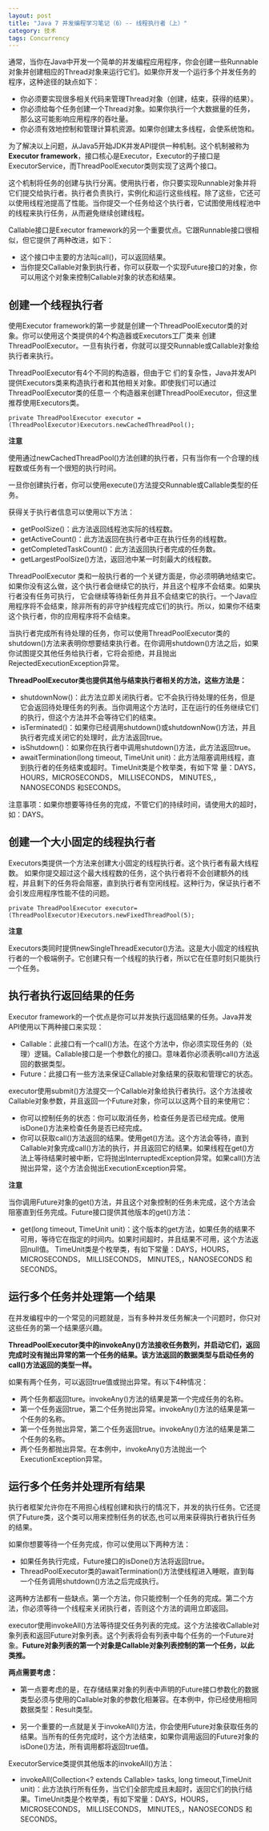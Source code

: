```yaml
---
layout: post
title: "Java 7 并发编程学习笔记（6）-- 线程执行者（上）"
category: 技术
tags: Concurrency
---
```

通常，当你在Java中开发一个简单的并发编程应用程序，你会创建一些Runnable对象并创建相应的Thread对象来运行它们。如果你开发一个运行多个并发任务的程序，这种途径的缺点如下：

* 你必须要实现很多相关代码来管理Thread对象（创建，结束，获得的结果）。
* 你必须给每个任务创建一个Thread对象。如果你执行一个大数据量的任务，那么这可能影响应用程序的吞吐量。
* 你必须有效地控制和管理计算机资源。如果你创建太多线程，会使系统饱和。

为了解决以上问题，从Java5开始JDK并发API提供一种机制。这个机制被称为**Executor framework**，接口核心是Executor，Executor的子接口是ExecutorService，而ThreadPoolExecutor类则实现了这两个接口。

这个机制将任务的创建与执行分离。使用执行者，你只要实现Runnable对象并将它们提交给执行者。执行者负责执行，实例化和运行这些线程。除了这些，它还可以使用线程池提高了性能。当你提交一个任务给这个执行者，它试图使用线程池中的线程来执行任务，从而避免继续创建线程。

Callable接口是Executor framework的另一个重要优点。它跟Runnable接口很相似，但它提供了两种改进，如下：

* 这个接口中主要的方法叫call()，可以返回结果。
* 当你提交Callable对象到执行者，你可以获取一个实现Future接口的对象，你可以用这个对象来控制Callable对象的状态和结果。
<!--more-->

## 创建一个线程执行者

使用Executor framework的第一步就是创建一个ThreadPoolExecutor类的对象。你可以使用这个类提供的4个构造器或Executors工厂类来 创建ThreadPoolExecutor。一旦有执行者，你就可以提交Runnable或Callable对象给执行者来执行。

ThreadPoolExecutor有4个不同的构造器，但由于它 们的复杂性，Java并发API提供Executors类来构造执行者和其他相关对象。即使我们可以通过ThreadPoolExecutor类的任意一 个构造器来创建ThreadPoolExecutor，但这里推荐使用Executors类。

	private ThreadPoolExecutor executor = (ThreadPoolExecutor)Executors.newCachedThreadPool();

**注意**

使用通过newCachedThreadPool()方法创建的执行者，只有当你有一个合理的线程数或任务有一个很短的执行时间。

一旦你创建执行者，你可以使用execute()方法提交Runnable或Callable类型的任务。

获得关于执行者信息可以使用以下方法：

* getPoolSize()：此方法返回线程池实际的线程数。
* getActiveCount()：此方法返回在执行者中正在执行任务的线程数。
* getCompletedTaskCount()：此方法返回执行者完成的任务数。
* getLargestPoolSize()方法，返回池中某一时刻最大的线程数。

ThreadPoolExecutor 类和一般执行者的一个关键方面是，你必须明确地结束它。如果你没有这么做，这个执行者会继续它的执行，并且这个程序不会结束。如果执行者没有任务可执行， 它会继续等待新任务并且不会结束它的执行。一个Java应用程序将不会结束，除非所有的非守护线程完成它们的执行。所以，如果你不结束这个执行者，你的应用程序将不会结束。

当执行者完成所有待处理的任务，你可以使用ThreadPoolExecutor类的shutdown()方法来表明你想要结束执行者。在你调用shutdown()方法之后，如果你试图提交其他任务给执行者，它将会拒绝，并且抛出RejectedExecutionException异常。

**ThreadPoolExecutor类也提供其他与结束执行者相关的方法，这些方法是：**

* shutdownNow()：此方法立即关闭执行者。它不会执行待处理的任务，但是它会返回待处理任务的列表。当你调用这个方法时，正在运行的任务继续它们的执行，但这个方法并不会等待它们的结束。
* isTerminated()：如果你已经调用shutdown()或shutdownNow()方法，并且执行者完成关闭它的处理时，此方法返回true。
* isShutdown()：如果你在执行者中调用shutdown()方法，此方法返回true。
* awaitTermination(long timeout, TimeUnit unit)：此方法阻塞调用线程，直到执行者的任务结束或超时。TimeUnit类是个枚举类，有如下常 量：DAYS，HOURS，MICROSECONDS， MILLISECONDS， MINUTES,，NANOSECONDS 和SECONDS。

注意事项：如果你想要等待任务的完成，不管它们的持续时间，请使用大的超时，如：DAYS。

## 创建一个大小固定的线程执行者

Executors类提供一个方法来创建大小固定的线程执行者。这个执行者有最大线程数。 如果你提交超过这个最大线程数的任务，这个执行者将不会创建额外的线程，并且剩下的任务将会阻塞，直到执行者有空闲线程。这种行为，保证执行者不会引发应用程序性能不佳的问题。

	private ThreadPoolExecutor executor=(ThreadPoolExecutor)Executors.newFixedThreadPool(5);

**注意**

Executors类同时提供newSingleThreadExecutor()方法。这是大小固定的线程执行者的一个极端例子。它创建只有一个线程的执行者，所以它在任意时刻只能执行一个任务。

## 执行者执行返回结果的任务

Executor framework的一个优点是你可以并发执行返回结果的任务。Java并发API使用以下两种接口来实现：

* Callable：此接口有一个call()方法。在这个方法中，你必须实现任务的（处理）逻辑。Callable接口是一个参数化的接口。意味着你必须表明call()方法返回的数据类型。
* Future：此接口有一些方法来保证Callable对象结果的获取和管理它的状态。

executor使用submit()方法提交一个Callable对象给执行者执行。这个方法接收Callable对象参数，并且返回一个Future对象，你可以以这两个目的来使用它：

* 你可以控制任务的状态：你可以取消任务，检查任务是否已经完成。使用isDone()方法来检查任务是否已经完成。
* 你可以获取call()方法返回的结果。使用get()方法。这个方法会等待，直到Callable对象完成call()方法的执行，并且返回它的结果。如果线程在get()方法上等待结果时被中断，它将抛出InterruptedException异常。如果call()方法抛出异常，这个方法会抛出ExecutionException异常。

**注意**

当你调用Future对象的get()方法，并且这个对象控制的任务未完成，这个方法会阻塞直到任务完成。Future接口提供其他版本的get()方法：

* get(long timeout, TimeUnit unit)：这个版本的get方法，如果任务的结果不可用，等待它在指定的时间内。如果时间超时，并且结果不可用，这个方法返回null值。 TimeUnit类是个枚举类，有如下常量：DAYS，HOURS，MICROSECONDS， MILLISECONDS， MINUTES,，NANOSECONDS 和SECONDS。

## 运行多个任务并处理第一个结果

在并发编程中的一个常见的问题就是，当有多种并发任务解决一个问题时，你只对这些任务的第一个结果感兴趣。

**ThreadPoolExecutor类中的invokeAny()方法接收任务数列，并启动它们，返回完成时没有抛出异常的第一个任务的结果。该方法返回的数据类型与启动任务的call()方法返回的类型一样。**

如果有两个任务，可以返回true值或抛出异常。有以下4种情况：

* 两个任务都返回ture。invokeAny()方法的结果是第一个完成任务的名称。
* 第一个任务返回true，第二个任务抛出异常。invokeAny()方法的结果是第一个任务的名称。
* 第一个任务抛出异常，第二个任务返回true。invokeAny()方法的结果是第二个任务的名称。
* 两个任务都抛出异常。在本例中，invokeAny()方法抛出一个ExecutionException异常。

## 运行多个任务并处理所有结果

执行者框架允许你在不用担心线程创建和执行的情况下，并发的执行任务。它还提供了Future类，这个类可以用来控制任务的状态,也可以用来获得执行者执行任务的结果。

如果你想要等待一个任务完成，你可以使用以下两种方法：

* 如果任务执行完成，Future接口的isDone()方法将返回true。
* ThreadPoolExecutor类的awaitTermination()方法使线程进入睡眠，直到每一个任务调用shutdown()方法之后完成执行。

这两种方法都有一些缺点。第一个方法，你只能控制一个任务的完成。第二个方法，你必须等待一个线程来关闭执行者，否则这个方法的调用立即返回。

executor使用invokeAll()方法等待提交任务列表的完成。这个方法接收Callable对象列表和返回Future对象列表。这个列表将会有列表中每个任务的一个Future对象。**Future对象列表的第一个对象是Callable对象列表控制的第一个任务，以此类推。**

**两点需要考虑：**

* 第一点要考虑的是，在存储结果对象的列表中声明的Future接口参数化的数据类型必须与使用的Callable对象的参数化相兼容。在本例中，你已经使用相同数据类型：Result类型。

* 另一个重要的一点就是关于invokeAll()方法，你会使用Future对象获取任务的结果。当所有的任务完成时，这个方法结束，如果你调用返回的Future对象的isDone()方法，所有调用都将返回true值。

ExecutorService类提供其他版本的invokeAll()方法：

* invokeAll(Collection<? extends Callable<T>> tasks, long timeout,TimeUnit unit)：此方法执行所有任务，当它们全部完成且未超时，返回它们的执行结果。TimeUnit类是个枚举类，有如下常量：DAYS，HOURS，MICROSECONDS， MILLISECONDS， MINUTES,，NANOSECONDS 和SECONDS。